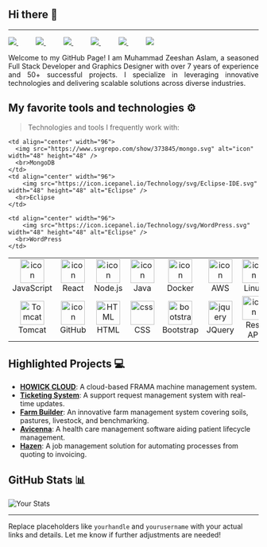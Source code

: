 ## Hi there 👋
---
<div align="justify">

<a href="https://www.instagram.com/devzami/">
<img src="https://img.shields.io/badge/Instagram-%23E4405F.svg?style=for-the-badge&logo=Instagram&logoColor=white">
</a>
 &nbsp;&nbsp;&nbsp;&nbsp;&nbsp;&nbsp;&nbsp;&nbsp;
<a href="https://www.youtube.com/devzami">
<img src="https://img.shields.io/badge/YouTube-FF0000?style=for-the-badge&logo=youtube&logoColor=white">
</a>
&nbsp;&nbsp;&nbsp;&nbsp;&nbsp;&nbsp;&nbsp;&nbsp;
<a href="https://twitter.com/devzami">
<img src="https://img.shields.io/badge/Twitter-%231DA1F2.svg?style=for-the-badge&logo=Twitter&logoColor=white">
</a>
&nbsp;&nbsp;&nbsp;&nbsp;&nbsp;&nbsp;&nbsp;&nbsp;
<a href="https://www.linkedin.com/in/devzami/">
<img src="https://img.shields.io/badge/Linkedin-%231DA1F2.svg?style=for-the-badge&logo=Linkedin&logoColor=white">
</a>
&nbsp;&nbsp;&nbsp;&nbsp;&nbsp;&nbsp;&nbsp;&nbsp;
<a href="https://t.me/devzami/">
<img src="https://img.shields.io/badge/telegram-2CA5E0?style=for-the-badge&logo=telegram&logoColor=white">
</a>
&nbsp;&nbsp;&nbsp;&nbsp;&nbsp;&nbsp;&nbsp;&nbsp;
<a href="https://gitlab.com/devzami">
<img src="https://img.shields.io/badge/gitlab-330F63?style=for-the-badge&logo=gitlab&logoColor=white">
</a>

</div>
<p></p>
<p align="justify">
Welcome to my GitHub Page! I am Muhammad Zeeshan Aslam, a seasoned Full Stack Developer and Graphics Designer with over 7 years of experience and 50+ successful projects. I specialize in leveraging innovative technologies and delivering scalable solutions across diverse industries.
</p>

## My favorite tools and technologies ⚙️

> Technologies and tools I frequently work with:

<table>
  <tr>
    <td align="center" width="96">
        <img src="https://techstack-generator.vercel.app/js-icon.svg" alt="icon" width="48" height="48" />
      <br>JavaScript
    </td>
    <td align="center" width="96">
      <img src="https://techstack-generator.vercel.app/react-icon.svg" alt="icon" width="48" height="48" />
      <br>React
    </td>
    <td align="center" width="96">
      <img src="https://techstack-generator.vercel.app/nginx-icon.svg" alt="icon" width="48" height="48" />
      <br>Node.js
    </td>
    <td align="center" width="96">
      <img src="https://techstack-generator.vercel.app/java-icon.svg" alt="icon" width="48" height="48" />
      <br>Java
    </td>
    <td align="center" width="96">
      <img src="https://techstack-generator.vercel.app/docker-icon.svg" alt="icon" width="48" height="48" />
      <br>Docker
    </td>
   <td align="center" width="96">
      <img src="https://techstack-generator.vercel.app/aws-icon.svg" alt="icon" width="48" height="48" />
      <br>AWS
    </td>
    <td align="center" width="96">
      <img src="https://www.svgrepo.com/show/349437/linux.svg" alt="icon" width="48" height="48" />
      <br>Linux
    </td>
   <td align="center" width="96">
        <img src="https://icon.icepanel.io/Technology/svg/Oracle.svg" width="48" height="48" alt="Eclipse" />
      <br>Oracle
    </td>
    <td align="center" width="96">
      <img src="https://techstack-generator.vercel.app/mysql-icon.svg" alt="icon" width="48" height="48" />
      <br>MySQL
    </td>
    <td align="center" width="96">
      <img src="https://techstack-generator.vercel.app/java-icon.svg" alt="icon" width="48" height="48" />
      <br>Java
    </td>
  </tr>
  <tr>
    <td align="center" width="96">
        <img src="https://icon.icepanel.io/Technology/svg/Apache-Tomcat.svg" width="48" height="48" alt="Tomcat" />
      <br>Tomcat
    </td>
    <td align="center" width="96">
      <img src="https://techstack-generator.vercel.app/github-icon.svg" alt="icon" width="48" height="48" />
      <br>GitHub
    </td>
    <td align="center"  width="96">
        <img src="https://skillicons.dev/icons?i=html" width="48" height="48" alt="HTML" />
      <br>HTML
    </td>
    <td align="center" width="96">
        <img src="https://skillicons.dev/icons?i=css" width="48" height="48" alt="css" />
      <br>CSS
    </td>
    <td align="center"  width="96">
        <img src="https://skillicons.dev/icons?i=bootstrap" width="48" height="48" alt="bootstrap" />
      <br>Bootstrap
    </td>
    <td align="center" width="96">
        <img src="https://skillicons.dev/icons?i=jquery" width="48" height="48" alt="jquery" />
      <br>JQuery
    </td>
    <td align="center" width="96">
      <img src="https://techstack-generator.vercel.app/restapi-icon.svg" alt="icon" width="48" height="48" />
      <br>Rest API
    </td>
    <td align="center" width="96">
      <img src="https://techstack-generator.vercel.app/webpack-icon.svg" alt="icon" width="48" height="48" />
      <br>Webpack
    </td>
    <td align="center" width="96">
      <img src="https://techstack-generator.vercel.app/eslint-icon.svg" alt="icon" width="48" height="48" />
      <br>Eslint
    </td>
     </td>
        <td align="center" width="96">
        <img src="https://skillicons.dev/icons?i=postman" width="48" height="48" alt="Postman" />
      <br>Postman
    </td>
     </td>
     
  </tr>
 <tr>
     
    <td align="center" width="96">
      <img src="https://www.svgrepo.com/show/373845/mongo.svg" alt="icon" width="48" height="48" />
      <br>MongoDB
    </td>
    <td align="center" width="96">
        <img src="https://icon.icepanel.io/Technology/svg/Eclipse-IDE.svg" width="48" height="48" alt="Eclipse" />
      <br>Eclipse
    </td>
    
    <td align="center" width="96">
        <img src="https://icon.icepanel.io/Technology/svg/WordPress.svg" width="48" height="48" alt="Eclipse" />
      <br>WordPress
    </td>
  </tr>
</table>

## Highlighted Projects 💻

- **[HOWICK CLOUD](#)**: A cloud-based FRAMA machine management system.
- **[Ticketing System](#)**: A support request management system with real-time updates.
- **[Farm Builder](#)**: An innovative farm management system covering soils, pastures, livestock, and benchmarking.
- **[Avicenna](#)**: A health care management software aiding patient lifecycle management.
- **[Hazen](#)**: A job management solution for automating processes from quoting to invoicing.

## GitHub Stats 📊

![Your Stats](https://github-readme-stats.vercel.app/api?username=devzami&show_icons=true)

---

Replace placeholders like `yourhandle` and `yourusername` with your actual links and details. Let me know if further adjustments are needed!

